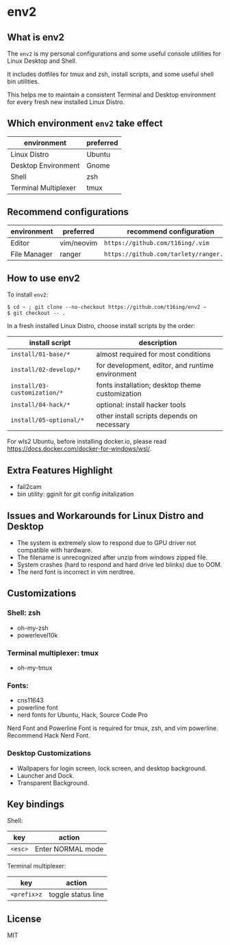env2
===

## What is env2

The `env2` is my personal configurations and some useful console utilities for Linux Desktop and Shell.

It includes dotfiles for tmux and zsh, install scripts, and some useful shell bin utilities.

This helps me to maintain a consistent Terminal and Desktop environment for every fresh new installed Linux Distro.

## Which environment `env2` take effect

| environment          | preferred |
|----------------------|-----------|
| Linux Distro         | Ubuntu    |
| Desktop Environment  | Gnome     |
| Shell                | zsh       |
| Terminal Multiplexer | tmux      |

## Recommend configurations

| environment  | preferred  | recommend configuration                  |
|--------------|------------|------------------------------------------|
| Editor       | vim/neovim | `https://github.com/t16ing/.vim`         |
| File Manager | ranger     | `https://github.com/tarlety/ranger.conf` |

## How to use env2

To install `env2`:

```
$ cd ~ ; git clone --no-checkout https://github.com/t16ing/env2 ~
$ git checkout -- .
```

In a fresh installed Linux Distro, choose install scripts by the order:

| install script               | description                                      |
|------------------------------|--------------------------------------------------|
| `install/01-base/*`          | almost required for most conditions             |
| `install/02-develop/*`       | for development, editor, and runtime environment |
| `install/03-customization/*` | fonts installation; desktop theme customization  |
| `install/04-hack/*`          | optional: install hacker tools                   |
| `install/05-optional/*`      | other install scripts depends on necessary       |

For wls2 Ubuntu, before installing docker.io, please read https://docs.docker.com/docker-for-windows/wsl/.

## Extra Features Highlight

- fail2cam
- bin utility: gginit for *g*it confi*g* *init*alization

## Issues and Workarounds for Linux Distro and Desktop

- The system is extremely slow to respond due to GPU driver not compatible with hardware.
- The filename is unrecognized after unzip from windows zipped file.
- System crashes (hard to respond and hard drive led blinks) due to OOM.
- The nerd font is incorrect in vim nerdtree.

## Customizations

### Shell: zsh

- oh-my-zsh
- powerlevel10k

### Terminal multiplexer: tmux

- oh-my-tmux

### Fonts:

- cns11643
- powerline font
- nerd fonts for Ubuntu, Hack, Source Code Pro

Nerd Font and Powerline Font is required for tmux, zsh, and vim powerline.
Recommend Hack Nerd Font.

### Desktop Customizations

- Wallpapers for login screen, lock screen, and desktop background.
- Launcher and Dock.
- Transparent Background.

## Key bindings

Shell:

| key     | action            |
|---------|-------------------|
| `<esc>` | Enter NORMAL mode |

Terminal multiplexer:

| key         | action             |
|-------------|--------------------|
| `<prefix>z` | toggle status line |

## License

MIT
